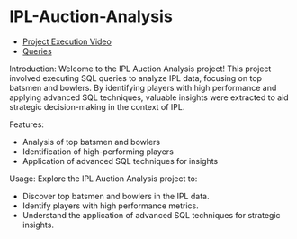 # IPL-Auction-Analysis

- [Project Execution Video](https://drive.google.com/drive/folders/10n0aYm_RpKv7S_cGlCXIXbYVyOSavlUg)
- [Queries](https://drive.google.com/file/d/1LOokE3kiQhH6RUcIXy6FaaoU9YTwA4WT/view?usp=drive_link)

Introduction: Welcome to the IPL Auction Analysis project! This project involved executing SQL queries to analyze IPL data, focusing on top batsmen and bowlers. By identifying players with high performance and applying advanced SQL techniques, valuable insights were extracted to aid strategic decision-making in the context of IPL.

Features:
- Analysis of top batsmen and bowlers
- Identification of high-performing players
- Application of advanced SQL techniques for insights

Usage: Explore the IPL Auction Analysis project to:
- Discover top batsmen and bowlers in the IPL data.
- Identify players with high performance metrics.
- Understand the application of advanced SQL techniques for strategic insights.
